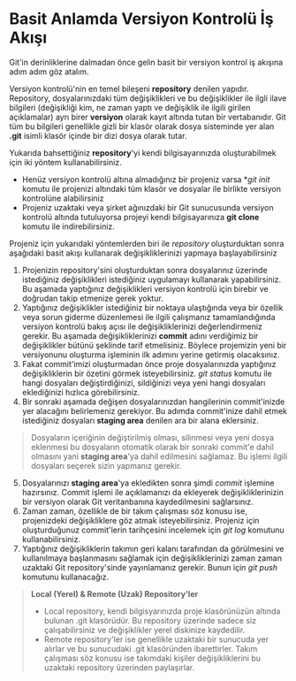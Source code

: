# Basit Anlamda Versiyon Kontrolü İş Akışı
Git'in derinliklerine dalmadan önce gelin basit bir versiyon kontrol iş akışına adım adım göz atalım.

Versiyon kontrolü'nin en temel bileşeni **repository** denilen yapıdır. Repository, dosyalarınızdaki tüm değişiklikleri ve bu değişiklikler ile ilgli ilave bilgileri (değişikliği kim, ne zaman yaptı ve değişiklik ile ilgili girilen açıklamalar) ayrı birer **versiyon** olarak kayıt altında tutan bir vertabanıdır. Git tüm bu bilgileri genellikle gizli bir klasör olarak dosya sisteminde yer alan **.git** isimli klasör içinde bir dizi dosya olarak tutar.

Yukarıda bahsettiğiniz **repository**'yi kendi bilgisayarınızda oluşturabilmek için iki yöntem kullanabilirsiniz.

* Henüz versiyon kontrolü altına almadığınız bir projeniz varsa **git init* komutu ile projenizi altındaki tüm klasör ve dosyalar ile birlikte versiyon kontrolüne alabilirsiniz
* Projeniz uzaktaki veya şirket ağınızdaki bir Git sunucusunda versiyon kontrolü altında tutuluyorsa projeyi kendi bilgisayarınıza **git clone** komutu ile indirebilirsiniz.

Projeniz için yukarıdaki yöntemlerden biri ile *repository* oluşturduktan sonra aşağıdaki basit akışı kullanarak değişikliklerinizi yapmaya başlayabilirsiniz

1. Projenizin repository'sini oluşturduktan sonra dosyalarınız üzerinde istediğiniz değişiklikleri istediğiniz uygulamayı kullanarak yapabilirsiniz. Bu aşamada yaptığınız değişiklikleri versiyon kontrolü için birebir ve doğrudan takip etmenize gerek yoktur.
2. Yaptığınız değişiklikler istediğiniz bir noktaya ulaştığında veya bir özellik veya sorun giderme düzenlemesi ile ilgili çalışmanız tamamlandığında versiyon kontrolü bakış açısı ile değişikliklerinizi değerlendirmeniz gerekir. Bu aşamada değişikliklerinizi **commit** adını verdiğimiz bir değişiklikler bütünü şeklinde tarif etmelisiniz. Böylece projemizin yeni bir versiyonunu oluşturma işleminin ilk adımını yerine getirmiş olacaksınız.
3. Fakat commit'imizi oluşturmadan önce proje dosyalarınızda yaptığınız değişikliklerin bir özetini görmek isteyebilirsiniz. *git status* komutu ile hangi dosyaları değiştirdiğinizi, sildiğinizi veya yeni hangi dosyaları eklediğinizi hızlıca görebilirsiniz.
4. Bir sonraki aşamada değişen dosyalarınızdan hangilerinin commit'inizde yer alacağını belirlemeniz gerekiyor. Bu adımda commit'inize dahil etmek istediğiniz dosyaları **staging area** denilen ara bir alana eklersiniz.
> Dosyaların içeriğinin değiştirilmiş olması, silinmesi veya yeni dosya eklenmesi bu dosyaların otomatik olarak bir sonraki commit'e dahil olmasını yani **staging area**'ya dahil edilmesini sağlamaz. Bu işlemi ilgili dosyaları seçerek sizin yapmanız gerekir.
5. Dosyalarınızı **staging area**'ya  ekledikten sonra şimdi *commit* işlemine hazırsınız. Commit işlemi ile açıklamanızı da ekleyerek değişikliklerinizin bir versiyon olarak Git veritanbanına kaydedilmesini sağlarsınız.
6. Zaman zaman, özellikle de bir takım çalışması söz konusu ise, projenizdeki değişikliklere göz atmak isteyebilirsiniz. Projeniz için oluşturduğunuz commit'lerin tarihçesini incelemek için *git log* komutunu kullanabilirsiniz.
7. Yaptığınız değişikliklerin takımın geri kalanı tarafından da görülmesini ve kullanılmaya başlanmasını sağlamak için değişikliklerinizi zaman zaman uzaktaki Git repository'sinde yayınlamanız gerekir. Bunun için *git push* komutunu kullanacağız.

> **Local (Yerel) & Remote (Uzak) Repository'ler**
> * Local repository, kendi bilgisyarınızda proje klasörünüzün altında bulunan .git klasörüdür. Bu repository üzerinde sadece siz çalışabilirsiniz ve değişiklikler yerel diskinize kaydedilir.
> * Remote repository'ler ise  genellikle uzaktaki bir sunucuda yer alırlar ve bu sunucudaki .git klasöründen ibarettirler. Takım çalışması söz konusu ise takımdaki kişiler değişikliklerini bu uzaktaki repository üzerinden paylaşırlar.


